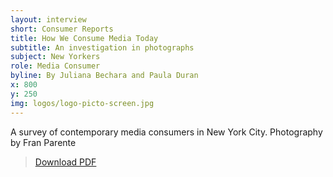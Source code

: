 ```yaml
---
layout: interview
short: Consumer Reports
title: How We Consume Media Today
subtitle: An investigation in photographs 
subject: New Yorkers
role: Media Consumer
byline: By Juliana Bechara and Paula Duran
x: 800
y: 250
img: logos/logo-picto-screen.jpg
---
```


<p class ="dek">A survey of contemporary media consumers in New York City. Photography by Fran Parente</p>

> <a href="http://www.cpcjmedialandscape.com/howweconsumemedia.pdf">Download PDF</a>


